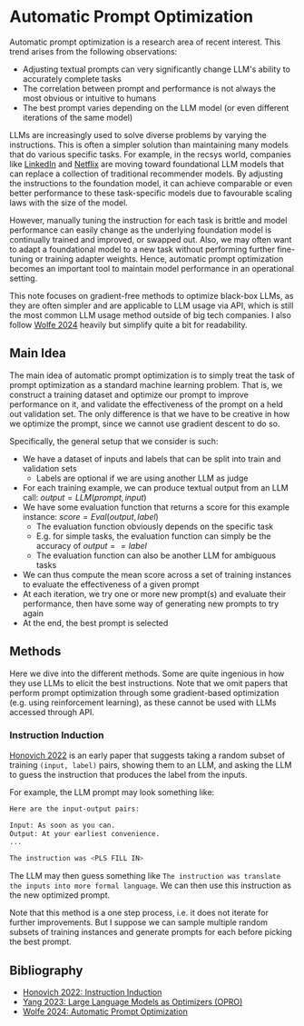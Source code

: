 # Automatic Prompt Optimization

Automatic prompt optimization is a research area of recent interest. This trend arises from the following observations:
- Adjusting textual prompts can very significantly change LLM's ability to accurately complete tasks
- The correlation between prompt and performance is not always the most obvious or intuitive to humans
- The best prompt varies depending on the LLM model (or even different iterations of the same model)

LLMs are increasingly used to solve diverse problems by varying the instructions. This is often a simpler solution than maintaining many models that do various specific tasks. For example, in the recsys world, companies like [LinkedIn](https://arxiv.org/abs/2501.16450) and [Netflix](https://netflixtechblog.com/foundation-model-for-personalized-recommendation-1a0bd8e02d39) are moving toward foundational LLM models that can replace a collection of traditional recommender models. By adjusting the instructions to the foundation model, it can achieve comparable or even better performance to these task-specific models due to favourable scaling laws with the size of the model. 

However, manually tuning the instruction for each task is brittle and model performance can easily change as the underlying foundation model is continually trained and improved, or swapped out. Also, we may often want to adapt a foundational model to a new task without performing further fine-tuning or training adapter weights. Hence, automatic prompt optimization becomes an important tool to maintain model performance in an operational setting.

This note focuses on gradient-free methods to optimize black-box LLMs, as they are often simpler and are applicable to LLM usage via API, which is still the most common LLM usage method outside of big tech companies. I also follow [Wolfe 2024](#wolfe2024) heavily but simplify quite a bit for readability.

## Main Idea

The main idea of automatic prompt optimization is to simply treat the task of prompt optimization as a standard machine learning problem. That is, we construct a training dataset and optimize our prompt to improve performance on it, and validate the effectiveness of the prompt on a held out validation set. The only difference is that we have to be creative in how we optimize the prompt, since we cannot use gradient descent to do so.

Specifically, the general setup that we consider is such:
- We have a dataset of inputs and labels that can be split into train and validation sets
    - Labels are optional if we are using another LLM as judge
- For each training example, we can produce textual output from an LLM call: $output = LLM(prompt, input)$
- We have some evaluation function that returns a score for this example instance: $score = Eval(output, label)$
    - The evaluation function obviously depends on the specific task
    - E.g. for simple tasks, the evaluation function can simply be the accuracy of $output == label$
    - The evaluation function can also be another LLM for ambiguous tasks
- We can thus compute the mean score across a set of training instances to evaluate the effectiveness of a given prompt
- At each iteration, we try one or more new prompt(s) and evaluate their performance, then have some way of generating new prompts to try again
- At the end, the best prompt is selected

## Methods

Here we dive into the different methods. Some are quite ingenious in how they use LLMs to elicit the best instructions. Note that we omit papers that perform prompt optimization through some gradient-based optimization (e.g. using reinforcement learning), as these cannot be used with LLMs accessed through API.

### Instruction Induction

[Honovich 2022](#honovich2022) is an early paper that suggests taking a random subset of training `(input, label)` pairs, showing them to an LLM, and asking the LLM to guess the instruction that produces the label from the inputs.

For example, the LLM prompt may look something like:
```bash
Here are the input-output pairs:

Input: As soon as you can.
Output: At your earliest convenience.
...

The instruction was <PLS FILL IN>
```

The LLM may then guess something like `The instruction was translate the inputs into more formal language`. We can then use this instruction as the new optimized prompt.

Note that this method is a one step process, i.e. it does not iterate for further improvements. But I suppose we can sample multiple random subsets of training instances and generate prompts for each before picking the best prompt.







## Bibliography

- <a id="honovich2022"></a>[Honovich 2022: Instruction Induction](https://arxiv.org/abs/2205.10782)
- <a id="yang2023"></a>[Yang 2023: Large Language Models as Optimizers (OPRO)](https://arxiv.org/abs/2309.03409)
- <a id="wolfe2024"></a>[Wolfe 2024: Automatic Prompt Optimization](https://cameronrwolfe.substack.com/p/automatic-prompt-optimization)